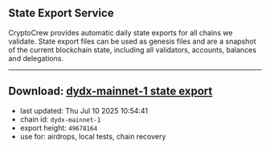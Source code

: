 ## State Export Service
CryptoCrew provides automatic daily state exports for all chains we validate. State export files can be used as genesis files and are a snapshot of the current blockchain state, including all validators, accounts, balances and delegations.

---
**Download: [dydx-mainnet-1 state export](https://dl-tyo.ccvalidators.com/SERVICE/dydx/dydx-mainnet-1_export_49678164.json)**
---

- last updated: Thu Jul 10 2025 10:54:41
- chain id: `dydx-mainnet-1`
- export height: `49678164`
- use for: airdrops, local tests, chain recovery
